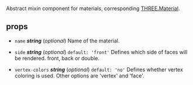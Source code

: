 Abstract mixin component for materials, corresponding [THREE.Material](https://threejs.org/docs/index.html#api/materials/Material). 



## props 
- `name` ***string*** (*optional*) 
Name of the material. 

- `side` ***string*** (*optional*) `default: 'front'` 
Defines which side of faces will be rendered. front, back or double. 

- `vertex-colors` ***string*** (*optional*) `default: 'no'` 
Defines whether vertex coloring is used. Other options are 'vertex' and 'face'. 



